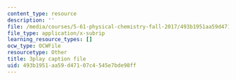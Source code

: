 ```yaml
---
content_type: resource
description: ''
file: /media/courses/5-61-physical-chemistry-fall-2017/493b1951aa59d47107c4545e7bde98ff_zq0KO8Gmrm0.srt
file_type: application/x-subrip
learning_resource_types: []
ocw_type: OCWFile
resourcetype: Other
title: 3play caption file
uid: 493b1951-aa59-d471-07c4-545e7bde98ff
---
```


